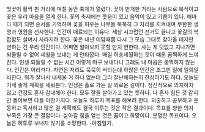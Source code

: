 
벚꽃이 활짝 핀 거리에 며칠 동안 축제가 열렸다.
꽃이 만개한 거리는 사람으로 북적이고 꽃은 우리 마음을 열게 한다.
꽃의 축제에는 웃음이 있고 음악이 있고 기쁨이 있다.
해마다 때가 되면 순서를 기억하며 꽃을 피우는 나무들
묵묵히 그 자리를 지켜내며 무한한 생명과 영원을 선사한다. 
인간이 매료되는 이유다.
세상 시끄럽던 선거도 끝나고 꽃길의 복잡함도 살며시 사라지려 한다.
꽃은 내년 이맘때쯤 다시 그 모습 그대로 찾아올 테지만
변하는 건 우리 인간이다. 어쩌면 알아보지 못할 만치 변한다.
사는 게 덧없고 지나가면 되돌릴 수 없어 세월을 보내는 게 안타깝다.
매일 허송세월하는 것이 때론 끔찍하게 느껴진다.
인생 되돌릴 수 없는 시간 이렇게 마구 보내다니
그래도 내 마음은 꿈쩍하지 않는다. 인간은 어리석다.
자연은 저리도 묵묵히 버티는데 하찮은 인간은 조그만 일에 일희일비한다.
뭐가 잘나서 내세울 거 하나 없는데 그리 잘난체하는지 한심하기도 하다.
오늘도 기세 좋게 계획을 세워본다.
인생은 홀로 가는 길 외로운 길이다. 
정신적으로 의지하지 않고 건강도 혼자 감내해야 한다.
모두 잘들 살아가고 있는 듯하다.
나 혼자 힘든 것 같지만 돌아보면 다들 마찬가지다.
오늘도 하루치 목표를 해보려 한다. 외출하고 공부하고 운동하고 독서하고
많은 걸 계획해도 결국 이루는 것은 작은 결과이다.
목표를 향한 의지 부족은 가장 큰 결함이다.
살아갈 힘을 얻는 것은 꿈이고 희망이다. 분명한 목표이다.
오늘은 허투루 보내지 않기를 소망한다. 
-아침일기.
